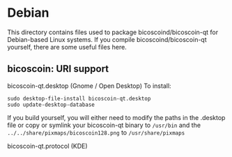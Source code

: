 
Debian
====================
This directory contains files used to package bicoscoind/bicoscoin-qt
for Debian-based Linux systems. If you compile bicoscoind/bicoscoin-qt yourself, there are some useful files here.

## bicoscoin: URI support ##


bicoscoin-qt.desktop  (Gnome / Open Desktop)
To install:

	sudo desktop-file-install bicoscoin-qt.desktop
	sudo update-desktop-database

If you build yourself, you will either need to modify the paths in
the .desktop file or copy or symlink your bicoscoin-qt binary to `/usr/bin`
and the `../../share/pixmaps/bicoscoin128.png` to `/usr/share/pixmaps`

bicoscoin-qt.protocol (KDE)


